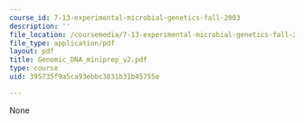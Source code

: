 ```yaml
---
course_id: 7-13-experimental-microbial-genetics-fall-2003
description: ''
file_location: /coursemedia/7-13-experimental-microbial-genetics-fall-2003/395735f9a5ca93ebbc3831b31b45755e_Genomic_DNA_miniprep_v2.pdf
file_type: application/pdf
layout: pdf
title: Genomic_DNA_miniprep_v2.pdf
type: course
uid: 395735f9a5ca93ebbc3831b31b45755e

---
```

None